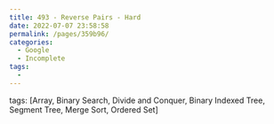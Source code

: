 ```yaml
---
title: 493 - Reverse Pairs - Hard
date: 2022-07-07 23:58:58
permalink: /pages/359b96/
categories:
  - Google
  - Incomplete
tags:
  - 
---
```

tags: [Array, Binary Search, Divide and Conquer, Binary Indexed Tree, Segment Tree, Merge Sort, Ordered Set]